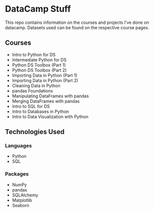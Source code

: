 # DataCamp Stuff

This repo contains information on the courses and projects I've done on datacamp. Datasets used can be found on the respective course pages.

## Courses

- Intro to Python for DS
- Intermediate Python for DS
- Python DS Toolbox (Part 1)
- Python DS Toolbox (Part 2)
- Importing Data in Python (Part 1)
- Importing Data in Python (Part 2)
- Cleaning Data in Python
- pandas Foundations
- Manipulating DataFrames with pandas
- Merging DataFrames with pandas
- Intro to SQL for DS
- Intro to Databases in Python
- Intro to Data Visualization with Python

## Technologies Used

### Languages

- Python
- SQL

### Packages

- NumPy
- pandas
- SQLAlchemy
- Matplotlib
- Seaborn